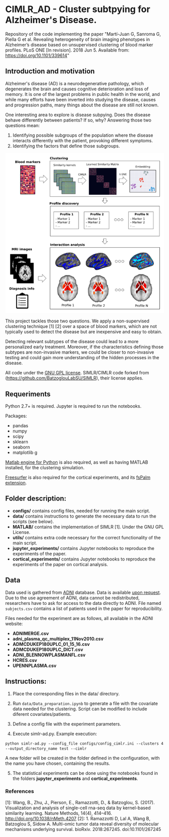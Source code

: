 # CIMLR_AD - Cluster subtpying for Alzheimer's Disease.

Repository of the code implementing the paper "Martí-Juan G, Sanroma G, Piella G et al. Revealing heterogeneity of brain imaging phenotypes in Alzheimer’s disease based on unsupervised clustering of blood marker profiles. PLoS ONE [In revision]. 2018 Jun 5. Available from: https://doi.org/10.1101/339614"

## Introduction and motivation

Alzheimer's disease (AD) is a neurodegenerative pathology, which degenerates the brain and causes cognitive deterioration and loss of memory. It is one of the largest problems in public health in the world, and while many efforts have been inverted into studying the disease, causes and progression paths, many things about the disease are still not known.

One interesting area to explore is disease subpying. Does the disease behave differently between patients? If so, why? Answering those two questions mean:
1. Identifying possible subgroups of the population where the disease interacts differently with the patient, provoking different symptoms.
2. Identifying the factors that define those subgroups.

![Overview](images/fig1.png)

This project tackles those two questions. We apply a non-supervised clustering technique \[1\] \[2\] over a space of blood markers, which are not typically used to detect the disease but are inexpensive and easy to obtain.

Detecting relevant subtypes of the disease could lead to a more personalized early treatment. Moreover, if the characteristics defining those subtypes are non-invasive markers, we could be closer to non-invasive testing and could gain more understanding of the hidden processes in the disease.

All code under the [GNU GPL license](LICENSE). SIMLR/CIMLR code forked from (https://github.com/BatzoglouLabSU/SIMLR), their license applies.

## Requeriments
Python 2.7+ is required. Jupyter is required to run the notebooks.

Packages:
 - pandas
 - numpy
 - scipy
 - sklearn
 - seaborn
 - matplotlib
g

[Matlab engine for Python](https://es.mathworks.com/help/matlab/matlab-engine-for-python.html) is also required, as well as having MATLAB installed, for the clustering simulation.

[Freesurfer](https://surfer.nmr.mgh.harvard.edu/) is also required for the cortical experiments, and its [fsPalm extension](https://surfer.nmr.mgh.harvard.edu/fswiki/FsPalm).

## Folder description:
- **configs/** contains config files, needed for running the main script.
- **data/** contains instructions to generate the necessary data to run the scripts (see below).
- **MATLAB/** contains the implementation of SIMLR \[1\]. Under the GNU GPL License.
- **utils/** contains extra code necessary for the correct functionality of the main script.
- **jupyter_experiments/** contains Jupyter notebooks to reproduce the experiments of the paper.
- **cortical_experiments/** contains Jupyter notebooks to reproduce the experiments of the paper on cortical analysis.

## Data
Data used is gathered from [ADNI](http://adni.loni.usc.edu/) database. Data is available [upon request](http://adni.loni.usc.edu/data-samples/access-data/). Due to the use agreement of ADNI, data cannot be redistributed, researchers have to ask for access to the data directly to ADNI. File named ```subjects.csv``` contains a list of patients used in the paper for reproducibility.

Files needed for the experiment are as follows, all available in the ADNI website:
- **ADNIMERGE.csv**
- **adni_plasma_qc_multiplex_11Nov2010.csv**
- **ADMCDUKEP180UPLC_01_15_16.csv**
- **ADMCDUKEP180UPLC_DICT.csv**
- **ADNI_BLENNOWPLASMANFL.csv**
- **HCRES.csv**
- **UPENNPLASMA.csv**

## Instructions:
1. Place the corresponding files in the data/ directory.

2. Run ```data/Data_preparation.ipynb``` to generate a file with the covariate data needed for the clustering. Script can be modified to include diferent covariates/patients.

3. Define a config file with the experiment parameters.

4. Execute simlr-ad.py. Example execution:
```
python simlr-ad.py --config_file configs/config_cimlr.ini --clusters 4 --output_directory_name test --cimlr
```
A new folder will be created in the folder defined in the configuration, with the name you have chosen, containing the results.

5. The statistical experiments can be done using the notebooks found in the folders **jupyter_experiments** and **cortical_experiments**.

### References
\[1\]: Wang, B., Zhu, J., Pierson, E., Ramazzotti, D., & Batzoglou, S. (2017). Visualization and analysis of single-cell rna-seq data by kernel-based similarity learning. Nature Methods, 14(4), 414–416. http://doi.org/10.1038/nMeth.4207
\[2\]: 1. Ramazzotti D, Lal A, Wang B, Batzoglou S, Sidow A. Multi-omic tumor data reveal diversity of molecular mechanisms underlying survival. bioRxiv. 2018:267245. doi:10.1101/267245
